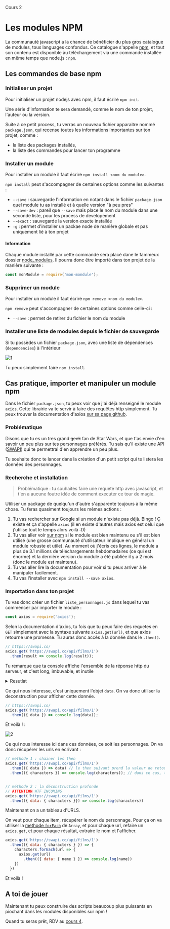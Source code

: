 Cours 2

# Les modules NPM

La communauté javascript a la chance de bénéficier du plus gros catalogue de modules, tous languages confondus. Ce catalogue s'appelle [npm](https://npmjs.com), et tout son contenu est disponible àu téléchargement via une commande installée en même temps que node.js : `npm`.

## Les commandes de base npm

### Initialiser un projet

Pour initialiser un projet nodejs avec npm, il faut écrire `npm init`.

Une série d'information te sera demandé, comme le nom de ton projet, l'auteur ou la version.

Suite à ce petit process, tu verras un nouveau fichier apparaitre nommé `package.json`, qui recense toutes les informations importantes sur ton projet, comme :

- la liste des packages installés,
- la liste des commandes pour lancer ton programme

### Installer un module

Pour installer un module il faut écrire `npm install <nom du module>`.

`npm install` peut s'accompagner de certaines options comme les suivantes :

- `--save` : sauvegarde l'information en notant dans le fichier `package.json` quel module tu as installé et à quelle version "à peu pres"
- `--save-dev` : pareil que `--save` mais place le nom du module dans une seconde liste, pour les process de developement
- `--exact` : sauvegarde la version exacte installée
- `-g` : permet d'installer un packae node de manière globale et pas uniquement lié à ton projet

#### Information

Chaque module installé par cette commande sera placé dane le fammeux dossier [node_modules](../2/README.md#node_modules). Il pourra donc être importé dans ton projet de la manière suivante :

```javascript
const monModule = require('mon-mondule');
```

### Supprimer un module

Pour installer un module il faut écrire `npm remove <nom du module>`.

`npm remove` peut s'accompagner de certaines options comme celle-ci :

- `--save` : permet de retirer du fichier le nom du module

### Installer une liste de modules depuis le fichier de sauvegarde

Si tu possèdes un fichier `package.json`, avec une liste de dépendences (`dependencies`) à l'intérieur

![1](./img/1.png)

Tu peux simplement faire `npm install`.

## Cas pratique, importer et manipuler un module npm

Dans le fichier `package.json`, tu peux voir que j'ai déjà renseigné le module `axios`. Cette librairie va te servir à faire des requêtes http simplement.
Tu peux trouver la documentation d'axios [sur sa page github](https://github.com/axios/axios).

### Problématique

Disons que tu es un tres grand <strike>geek</strike> fan  de Star Wars, et que t'as envie d'en savoir un peu plus sur tes personnages préférés. Tu sais qu'il existe une API ([SWAPI](https://swapi.co/)) qui te permettrai d'en apprendre un peu plus.

Tu souhaite donc te lancer dans la création d'un petit script qui te listera les données des personnages.

### Recherche et installation

> Problématique : tu souhaites faire une requete http avec javascript, et t'en a aucune foutre idée de comment executer ce tour de magie.

Utiliser un package de quelqu'un d'autre s'apparente toujours à la même chose. Tu feras quasiment toujours les mêmes actions :

1. Tu vas rechercher sur Google si un module n'existe pas déjà. Bingo ! Ç existe et ça s'appelle `axios` (il en existe d'autres mais axios est celui que j'utilise tout le temps alors voilà :D)
2. Tu vas aller voir [sur npm](https://www.npmjs.com/package/axios) si le module est bien maintenu ou s'il est bien utilisé (une grosse communauté d'utilisateur implique en général un module robuste et utile). Au moment où j'écris ces lignes, le module a plus de 3.1 millions de téléchargements hebdomadaires (ce qui est énorme) et la dernière version du module a été publiée il y a 2 mois (donc le module est maintenu).
3. Tu vas aller lire la documentation pour voir si tu peux arriver à le manipuler facilement.
4. Tu vas l'installer avec `npm install --save axios`.

### Importation dans ton projet

Tu vas donc créer un fichier `liste_personnages.js` dans lequel tu vas commencer par importer le module :

```javascript
const axios = require('axios');
```

Selon la documentation d'axios, tu fois que tu peux faire des requetes en `GET` simplement avec la syntaxe suivante `axios.get(url)`, et que axios retourne une promesse. Tu auras donc accès à la donnée dans le `.then()`.

```javascript
// https://swapi.co/
axios.get('https://swapi.co/api/films/1')
  .then(result => console.log(result));
```

Tu remarque que ta console affiche l'ensemble de la réponse http du serveur, et c'est long, imbuvable, et inutile

<details><summary>Resutlat</summary>
<p>

```{ status: 200,
  statusText: 'OK',
  headers:
   { date: 'Sat, 20 Oct 2018 11:03:12 GMT',
     'content-type': 'application/json',
     'transfer-encoding': 'chunked',
     connection: 'close',
     'set-cookie':
      [ '__cfduid=d2fbf1615d134b98979108788091dc0bc1540033391; expires=Sun, 20-Oct-19 11:03:11 GMT; path=/; domain=.swapi.co; HttpOnly; Secure' ],
     vary: 'Accept, Cookie',
     allow: 'GET, HEAD, OPTIONS',
     'x-frame-options': 'SAMEORIGIN',
     etag: '"145c70f4eca80b4752674d42e5bf1bcf"',
     via: '1.1 vegur',
     'expect-ct': 'max-age=604800, report-uri="https://report-uri.cloudflare.com/cdn-cgi/beacon/expect-ct"',
     server: 'cloudflare',
     'cf-ray': '46caff1abb14bd6a-CDG' },
  config:
   { adapter: [Function: httpAdapter],
     transformRequest: { '0': [Function: transformRequest] },
     transformResponse: { '0': [Function: transformResponse] },
     timeout: 0,
     xsrfCookieName: 'XSRF-TOKEN',
     xsrfHeaderName: 'X-XSRF-TOKEN',
     maxContentLength: -1,
     validateStatus: [Function: validateStatus],
     headers:
      { Accept: 'application/json, text/plain, */*',
        'User-Agent': 'axios/0.18.0' },
     method: 'get',
     url: 'https://swapi.co/api/people/1',
     data: undefined },
  request:
   ClientRequest {
     domain: null,
     _events:
      { socket: [Function],
        abort: [Function],
        aborted: [Function],
        error: [Function],
        timeout: [Function],
        prefinish: [Function: requestOnPrefinish] },
     _eventsCount: 6,
     _maxListeners: undefined,
     output: [],
     outputEncodings: [],
     outputCallbacks: [],
     outputSize: 0,
     writable: true,
     _last: true,
     upgrading: false,
     chunkedEncoding: false,
     shouldKeepAlive: false,
     useChunkedEncodingByDefault: false,
     sendDate: false,
     _removedConnection: false,
     _removedContLen: false,
     _removedTE: false,
     _contentLength: 0,
     _hasBody: true,
     _trailer: '',
     finished: true,
     _headerSent: true,
     socket:
      TLSSocket {
        _tlsOptions: [Object],
        _secureEstablished: true,
        _securePending: false,
        _newSessionPending: false,
        _controlReleased: true,
        _SNICallback: null,
        servername: 'swapi.co',
        npnProtocol: false,
        alpnProtocol: false,
        authorized: true,
        authorizationError: null,
        encrypted: true,
        _events: [Object],
        _eventsCount: 9,
        connecting: false,
        _hadError: false,
        _handle: [Object],
        _parent: null,
        _host: 'swapi.co',
        _readableState: [Object],
        readable: true,
        domain: null,
        _maxListeners: undefined,
        _writableState: [Object],
        writable: false,
        allowHalfOpen: false,
        _bytesDispatched: 135,
        _sockname: null,
        _pendingData: null,
        _pendingEncoding: '',
        server: undefined,
        _server: null,
        ssl: [Object],
        _requestCert: true,
        _rejectUnauthorized: true,
        parser: null,
        _httpMessage: [Circular],
        [Symbol(asyncId)]: 19,
        [Symbol(bytesRead)]: 0 },
     connection:
      TLSSocket {
        _tlsOptions: [Object],
        _secureEstablished: true,
        _securePending: false,
        _newSessionPending: false,
        _controlReleased: true,
        _SNICallback: null,
        servername: 'swapi.co',
        npnProtocol: false,
        alpnProtocol: false,
        authorized: true,
        authorizationError: null,
        encrypted: true,
        _events: [Object],
        _eventsCount: 9,
        connecting: false,
        _hadError: false,
        _handle: [Object],
        _parent: null,
        _host: 'swapi.co',
        _readableState: [Object],
        readable: true,
        domain: null,
        _maxListeners: undefined,
        _writableState: [Object],
        writable: false,
        allowHalfOpen: false,
        _bytesDispatched: 135,
        _sockname: null,
        _pendingData: null,
        _pendingEncoding: '',
        server: undefined,
        _server: null,
        ssl: [Object],
        _requestCert: true,
        _rejectUnauthorized: true,
        parser: null,
        _httpMessage: [Circular],
        [Symbol(asyncId)]: 19,
        [Symbol(bytesRead)]: 0 },
     _header: 'GET /api/people/1/ HTTP/1.1\r\nAccept: application/json, text/plain, */*\r\nUser-Agent: axios/0.18.0\r\nHost: swapi.co\r\nConnection: close\r\n\r\n',
     _onPendingData: [Function: noopPendingOutput],
     agent:
      Agent {
        domain: null,
        _events: [Object],
        _eventsCount: 1,
        _maxListeners: undefined,
        defaultPort: 443,
        protocol: 'https:',
        options: [Object],
        requests: {},
        sockets: [Object],
        freeSockets: {},
        keepAliveMsecs: 1000,
        keepAlive: false,
        maxSockets: Infinity,
        maxFreeSockets: 256,
        maxCachedSessions: 100,
        _sessionCache: [Object] },
     socketPath: undefined,
     timeout: undefined,
     method: 'GET',
     path: '/api/people/1/',
     _ended: true,
     res:
      IncomingMessage {
        _readableState: [Object],
        readable: false,
        domain: null,
        _events: [Object],
        _eventsCount: 3,
        _maxListeners: undefined,
        socket: [Object],
        connection: [Object],
        httpVersionMajor: 1,
        httpVersionMinor: 1,
        httpVersion: '1.1',
        complete: true,
        headers: [Object],
        rawHeaders: [Array],
        trailers: {},
        rawTrailers: [],
        upgrade: false,
        url: '',
        method: null,
        statusCode: 200,
        statusMessage: 'OK',
        client: [Object],
        _consuming: true,
        _dumped: false,
        req: [Circular],
        responseUrl: 'https://swapi.co/api/people/1/',
        redirects: [],
        read: [Function] },
     aborted: undefined,
     timeoutCb: null,
     upgradeOrConnect: false,
     parser: null,
     maxHeadersCount: null,
     _redirectable:
      Writable {
        _writableState: [Object],
        writable: true,
        domain: null,
        _events: [Object],
        _eventsCount: 2,
        _maxListeners: undefined,
        _options: [Object],
        _redirectCount: 1,
        _redirects: [],
        _requestBodyLength: 0,
        _requestBodyBuffers: [],
        _onNativeResponse: [Function],
        _currentRequest: [Circular],
        _currentUrl: 'https://swapi.co/api/people/1/',
        _isRedirect: true },
     [Symbol(outHeadersKey)]: { accept: [Array], 'user-agent': [Array], host: [Array] } },
  data:
   { name: 'Luke Skywalker',
     height: '172',
     mass: '77',
     hair_color: 'blond',
     skin_color: 'fair',
     eye_color: 'blue',
     birth_year: '19BBY',
     gender: 'male',
     homeworld: 'https://swapi.co/api/planets/1/',
     films:
      [ 'https://swapi.co/api/films/2/',
        'https://swapi.co/api/films/6/',
        'https://swapi.co/api/films/3/',
        'https://swapi.co/api/films/1/',
        'https://swapi.co/api/films/7/' ],
     species: [ 'https://swapi.co/api/species/1/' ],
     vehicles:
      [ 'https://swapi.co/api/vehicles/14/',
        'https://swapi.co/api/vehicles/30/' ],
     starships:
      [ 'https://swapi.co/api/starships/12/',
        'https://swapi.co/api/starships/22/' ],
     created: '2014-12-09T13:50:51.644000Z',
     edited: '2014-12-20T21:17:56.891000Z',
     url: 'https://swapi.co/api/people/1/' } }
```

</p>
</details>

Ce qui nous interesse, c'est uniquement l'objet `data`. On va donc utiliser la deconstruction pour afficher cette donnée.

```javascript
// https://swapi.co/
axios.get('https://swapi.co/api/films/1')
  .then(({ data }) => console.log(data));
```

Et voilà ! :

![2](./img/2.png)

Ce qui nous interesse ici dans ces données, ce soit les personnages. On va donc récupérer les urls en écrivant :

```javascript
// méthode 1 : chainer les then
axios.get('https://swapi.co/api/films/1')
  .then(({ data }) => data) // le then suivant prend la valeur de retour du then précédent.
  .then(({ characters }) => console.log(characters)); // dans ce cas, then a comme premier argumetn la valeur de data du then précédent


// méthode 2 : la déconstruction profonde
// ATTENTION WTF INCOMING
axios.get('https://swapi.co/api/films/1')
  .then(({ data: { characters }}) => console.log(characters))
```

Maintenant on a un tableau d'URLS.

On veut pour chaque item, récupérer le nom du personnage. Pour ça on va utiliser la [methode `forEach`](https://developer.mozilla.org/fr/docs/Web/JavaScript/Reference/Objets_globaux/Array/forEach) de `Array`, et pour chaque url, refaire un `axios.get`, et pour chaque résultat, extraire le nom et l'afficher.

```javascript
axios.get('https://swapi.co/api/films/1')
  .then(({ data: { characters } }) => {
    characters.forEach(url => {
      axios.get(url)
        .then(({ data: { name } }) => console.log(name))
    })
  })

```

Et voilà !

## A toi de jouer

Maintenant tu peux construire des scripts beaucoup plus puissants en piochant dans les modules disponibles sur npm !


Quand tu seras prêt, RDV au [cours 4](../4).
